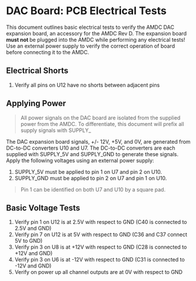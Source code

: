 # DAC Board: PCB Electrical Tests

This document outlines basic electrical tests to verify the AMDC DAC expansion board, an accessory for the AMDC Rev D. The expansion board <b> must not </b> be plugged into the AMDC while performing any electrical tests! Use an external power supply to verify the correct operation of board before connecting it to the AMDC.

## Electrical Shorts
1. Verify all pins on U12 have no shorts between adjacent pins

## Applying Power
>All power signals on the DAC board are isolated from the supplied power from the AMDC. To differentiate, this document will prefix all supply signals with SUPPLY_

The DAC expansion board signals, +/- 12V, +5V, and 0V, are generated from DC-to-DC converters U10 and U7. The DC-to-DC converters are each supplied with SUPPLY_5V and SUPPLY_GND to generate these signals. Apply the following voltages using an external power supply:

1. SUPPLY_5V must be applied to pin 1 on U7 and pin 2 on U10. 
2. SUPPLY_GND must be applied to pin 2 on U7 and pin 1 on U10.

>Pin 1 can be identified on both U7 and U10 by a square pad.

## Basic Voltage Tests
 1. Verify pin 1 on U12 is at 2.5V with respect to GND (C40 is connected to 2.5V and GND)
 2. Verify pin 7 on U12 is at 5V with respect to GND (C36 and C37 connect 5V to GND)
 3. Verify pin 3 on U8 is at +12V with respect to GND (C28 is connected to +12V and GND)
 4. Verify pin 3 on U6 is at -12V with respect to GND (C31 is connected to -12V and GND)
 5. Verify on power up all channel outputs are at 0V with respect to GND